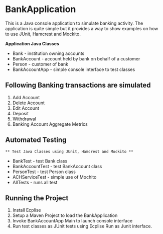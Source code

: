 # BankApplication
This is a Java console application to simulate banking activity. The application is quite simple but it provides a way to show examples on how to use JUnit, Hamcrest and Mockito.

  **Application Java Classes**
  
  - Bank - institution owning accounts
  - BankAccount - account held by bank on behalf of a customer
  - Person - customer of bank
  - BankAccountApp - simple console interface to test classes
  
## Following Banking transactions are simulated
  1. Add Account
  2. Delete Account
  3. Edit Account
  4. Deposit
  5. Withdrawal
  6. Banking Account Aggregate Metrics
  
## Automated Testing

    ** Test Java Classes using JUnit, Hamcrest and Mockito **
  
  - BankTest - test Bank class
  - BankAccountTest - test BankAccount class
  - PersonTest - test Person class
  - ACHServiceTest - simple use of Mochito
  - AllTests - runs all test

## Running the Project

 1. Install Ecplise
 2. Setup a Maven Project to load the BankApplication
 3. Invoke BankAccountApp Main to launch console interface
 4. Run test classes as JUnit tests using Ecplise Run as Junit interface.

